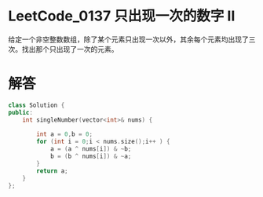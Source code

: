 # LeetCode_0137 只出现一次的数字 II

给定一个非空整数数组，除了某个元素只出现一次以外，其余每个元素均出现了三次。找出那个只出现了一次的元素。

# 解答

```C++
class Solution {
public:
    int singleNumber(vector<int>& nums) {
               
        int a = 0,b = 0;
        for (int i = 0;i < nums.size();i++ ) {
            a = (a ^ nums[i]) & ~b;
            b = (b ^ nums[i]) & ~a;
        }
        return a;
    }
};
```